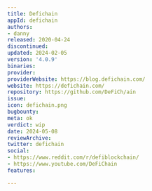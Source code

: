 ```yaml
---
title: Defichain
appId: defichain
authors:
- danny
released: 2020-04-24
discontinued: 
updated: 2024-02-05
version: '4.0.9'
binaries: 
provider: 
providerWebsite: https://blog.defichain.com/
website: https://defichain.com/
repository: https://github.com/DeFiCh/ain
issue: 
icon: defichain.png
bugbounty: 
meta: ok
verdict: wip
date: 2024-05-08
reviewArchive: 
twitter: defichain
social:
- https://www.reddit.com/r/defiblockchain/
- https://www.youtube.com/DeFiChain
features: 

---
```


